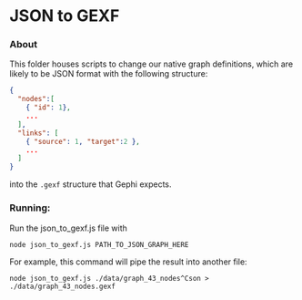 # JSON to GEXF


### About

This folder houses scripts to change our native graph definitions, which are likely to be JSON format with the following structure:

```json
{
  "nodes":[
    { "id": 1},
    ...
  ],
  "links": [
    { "source": 1, "target":2 },
    ...
  ]
}
```

into the `.gexf` structure that Gephi expects.

### Running:

Run the json_to_gexf.js file with 
```
node json_to_gexf.js PATH_TO_JSON_GRAPH_HERE
```

For example, this command will pipe the result into another file:
```
node json_to_gexf.js ./data/graph_43_nodes^Cson > ./data/graph_43_nodes.gexf
```